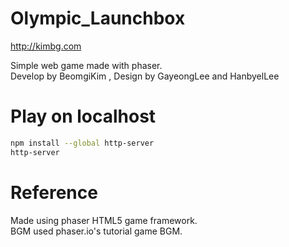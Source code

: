 # Olympic_Launchbox
http://kimbg.com

Simple web game made with phaser.<br>
Develop by BeomgiKim , Design by GayeongLee and HanbyelLee

# Play on localhost
```bash
npm install --global http-server
http-server
```

# Reference
Made using phaser HTML5 game framework.<br>
BGM used phaser.io's tutorial game BGM.
